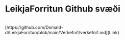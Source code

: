# LeikjaForritun Github svæði
<br>
[https://github.com/Domald-d/LeikjaForritun/blob/main/Verkefni1/verkefni1.md](Link)
